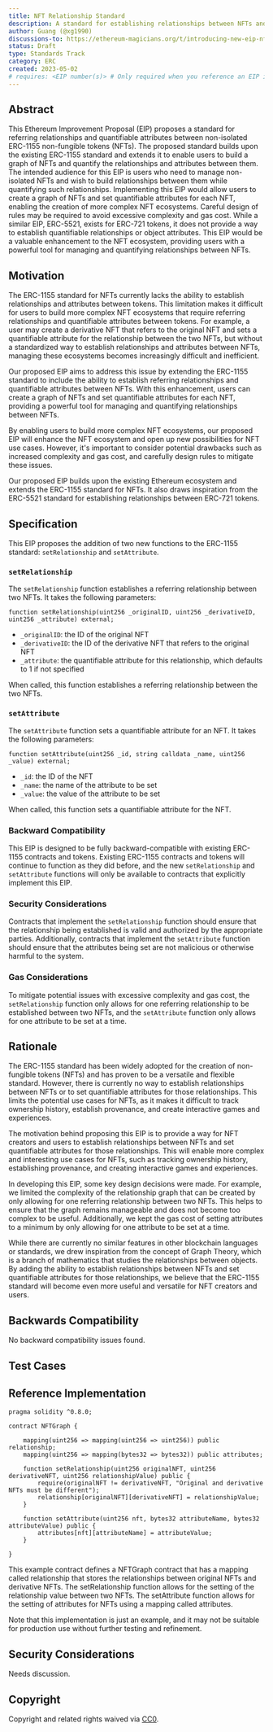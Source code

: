 ```yaml
---
title: NFT Relationship Standard
description: A standard for establishing relationships between NFTs and setting quantifiable attributes for those relationships.
author: Guang (@xg1990)
discussions-to: https://ethereum-magicians.org/t/introducing-new-eip-nft-relationship-standard/14468
status: Draft
type: Standards Track
category: ERC
created: 2023-05-02
# requires: <EIP number(s)> # Only required when you reference an EIP in the `Specification` section. Otherwise, remove this field.
---
```


<!--
  READ EIP-1 (https://eips.ethereum.org/EIPS/eip-1) BEFORE USING THIS TEMPLATE!

  This is the suggested template for new EIPs. After you have filled in the requisite fields, please delete these comments.

  Note that an EIP number will be assigned by an editor. When opening a pull request to submit your EIP, please use an abbreviated title in the filename, `eip-draft_title_abbrev.md`.

  The title should be 44 characters or less. It should not repeat the EIP number in title, irrespective of the category.

  TODO: Remove this comment before submitting
-->

## Abstract

This Ethereum Improvement Proposal (EIP) proposes a standard for referring relationships and quantifiable attributes between non-isolated ERC-1155 non-fungible tokens (NFTs). The proposed standard builds upon the existing ERC-1155 standard and extends it to enable users to build a graph of NFTs and quantify the relationships and attributes between them. The intended audience for this EIP is users who need to manage non-isolated NFTs and wish to build relationships between them while quantifying such relationships. Implementing this EIP would allow users to create a graph of NFTs and set quantifiable attributes for each NFT, enabling the creation of more complex NFT ecosystems. Careful design of rules may be required to avoid excessive complexity and gas cost. While a similar EIP, ERC-5521, exists for ERC-721 tokens, it does not provide a way to establish quantifiable relationships or object attributes. This EIP would be a valuable enhancement to the NFT ecosystem, providing users with a powerful tool for managing and quantifying relationships between NFTs.

<!--
  The Abstract is a multi-sentence (short paragraph) technical summary. This should be a very terse and human-readable version of the specification section. Someone should be able to read only the abstract to get the gist of what this specification does.

  TODO: Remove this comment before submitting
-->

## Motivation

<!--
  This section is optional.

  The motivation section should include a description of any nontrivial problems the EIP solves. It should not describe how the EIP solves those problems, unless it is not immediately obvious. It should not describe why the EIP should be made into a standard, unless it is not immediately obvious.

  With a few exceptions, external links are not allowed. If you feel that a particular resource would demonstrate a compelling case for your EIP, then save it as a printer-friendly PDF, put it in the assets folder, and link to that copy.

  TODO: Remove this comment before submitting
-->
The ERC-1155 standard for NFTs currently lacks the ability to establish relationships and attributes between tokens. This limitation makes it difficult for users to build more complex NFT ecosystems that require referring relationships and quantifiable attributes between tokens. For example, a user may create a derivative NFT that refers to the original NFT and sets a quantifiable attribute for the relationship between the two NFTs, but without a standardized way to establish relationships and attributes between NFTs, managing these ecosystems becomes increasingly difficult and inefficient.

Our proposed EIP aims to address this issue by extending the ERC-1155 standard to include the ability to establish referring relationships and quantifiable attributes between NFTs. With this enhancement, users can create a graph of NFTs and set quantifiable attributes for each NFT, providing a powerful tool for managing and quantifying relationships between NFTs.

By enabling users to build more complex NFT ecosystems, our proposed EIP will enhance the NFT ecosystem and open up new possibilities for NFT use cases. However, it's important to consider potential drawbacks such as increased complexity and gas cost, and carefully design rules to mitigate these issues.

Our proposed EIP builds upon the existing Ethereum ecosystem and extends the ERC-1155 standard for NFTs. It also draws inspiration from the ERC-5521 standard for establishing relationships between ERC-721 tokens.

## Specification

<!--
  The Specification section should describe the syntax and semantics of any new feature. The specification should be detailed enough to allow competing, interoperable implementations for any of the current Ethereum platforms (besu, erigon, ethereumjs, go-ethereum, nethermind, or others).

  It is recommended to follow RFC 2119 and RFC 8170. Do not remove the key word definitions if RFC 2119 and RFC 8170 are followed.

  TODO: Remove this comment before submitting
-->

This EIP proposes the addition of two new functions to the ERC-1155 standard: `setRelationship` and `setAttribute`.

### `setRelationship`

The `setRelationship` function establishes a referring relationship between two NFTs. It takes the following parameters:

```solidity
function setRelationship(uint256 _originalID, uint256 _derivativeID, uint256 _attribute) external;
```

- `_originalID`: the ID of the original NFT
- `_derivativeID`: the ID of the derivative NFT that refers to the original NFT
- `_attribute`: the quantifiable attribute for this relationship, which defaults to 1 if not specified

When called, this function establishes a referring relationship between the two NFTs.

### `setAttribute`

The `setAttribute` function sets a quantifiable attribute for an NFT. It takes the following parameters:

```solidity
function setAttribute(uint256 _id, string calldata _name, uint256 _value) external;
```

- `_id`: the ID of the NFT
- `_name`: the name of the attribute to be set
- `_value`: the value of the attribute to be set

When called, this function sets a quantifiable attribute for the NFT.

### Backward Compatibility

This EIP is designed to be fully backward-compatible with existing ERC-1155 contracts and tokens. Existing ERC-1155 contracts and tokens will continue to function as they did before, and the new `setRelationship` and `setAttribute` functions will only be available to contracts that explicitly implement this EIP.

### Security Considerations

Contracts that implement the `setRelationship` function should ensure that the relationship being established is valid and authorized by the appropriate parties. Additionally, contracts that implement the `setAttribute` function should ensure that the attributes being set are not malicious or otherwise harmful to the system.

### Gas Considerations

To mitigate potential issues with excessive complexity and gas cost, the `setRelationship` function only allows for one referring relationship to be established between two NFTs, and the `setAttribute` function only allows for one attribute to be set at a time.

## Rationale

<!--
  The rationale fleshes out the specification by describing what motivated the design and why particular design decisions were made. It should describe alternate designs that were considered and related work, e.g. how the feature is supported in other languages.

  The current placeholder is acceptable for a draft.

  TODO: Remove this comment before submitting
-->

The ERC-1155 standard has been widely adopted for the creation of non-fungible tokens (NFTs) and has proven to be a versatile and flexible standard. However, there is currently no way to establish relationships between NFTs or to set quantifiable attributes for those relationships. This limits the potential use cases for NFTs, as it makes it difficult to track ownership history, establish provenance, and create interactive games and experiences.

The motivation behind proposing this EIP is to provide a way for NFT creators and users to establish relationships between NFTs and set quantifiable attributes for those relationships. This will enable more complex and interesting use cases for NFTs, such as tracking ownership history, establishing provenance, and creating interactive games and experiences.

In developing this EIP, some key design decisions were made. For example, we limited the complexity of the relationship graph that can be created by only allowing for one referring relationship between two NFTs. This helps to ensure that the graph remains manageable and does not become too complex to be useful. Additionally, we kept the gas cost of setting attributes to a minimum by only allowing for one attribute to be set at a time.

While there are currently no similar features in other blockchain languages or standards, we drew inspiration from the concept of Graph Theory, which is a branch of mathematics that studies the relationships between objects. By adding the ability to establish relationships between NFTs and set quantifiable attributes for those relationships, we believe that the ERC-1155 standard will become even more useful and versatile for NFT creators and users.

## Backwards Compatibility

<!--

  This section is optional.

  All EIPs that introduce backwards incompatibilities must include a section describing these incompatibilities and their severity. The EIP must explain how the author proposes to deal with these incompatibilities. EIP submissions without a sufficient backwards compatibility treatise may be rejected outright.

  The current placeholder is acceptable for a draft.

  TODO: Remove this comment before submitting
-->

No backward compatibility issues found.

## Test Cases

<!--
  This section is optional for non-Core EIPs.

  The Test Cases section should include expected input/output pairs, but may include a succinct set of executable tests. It should not include project build files. No new requirements may be be introduced here (meaning an implementation following only the Specification section should pass all tests here.)
  If the test suite is too large to reasonably be included inline, then consider adding it as one or more files in `../assets/eip-####/`. External links will not be allowed

  TODO: Remove this comment before submitting
-->

## Reference Implementation

<!--
  This section is optional.

  The Reference Implementation section should include a minimal implementation that assists in understanding or implementing this specification. It should not include project build files. The reference implementation is not a replacement for the Specification section, and the proposal should still be understandable without it.
  If the reference implementation is too large to reasonably be included inline, then consider adding it as one or more files in `../assets/eip-####/`. External links will not be allowed.

  TODO: Remove this comment before submitting
-->

```solidity
pragma solidity ^0.8.0;

contract NFTGraph {
    
    mapping(uint256 => mapping(uint256 => uint256)) public relationship;
    mapping(uint256 => mapping(bytes32 => bytes32)) public attributes;

    function setRelationship(uint256 originalNFT, uint256 derivativeNFT, uint256 relationshipValue) public {
        require(originalNFT != derivativeNFT, "Original and derivative NFTs must be different");
        relationship[originalNFT][derivativeNFT] = relationshipValue;
    }
    
    function setAttribute(uint256 nft, bytes32 attributeName, bytes32 attributeValue) public {
        attributes[nft][attributeName] = attributeValue;
    }
    
}
```

This example contract defines a NFTGraph contract that has a mapping called relationship that stores the relationships between original NFTs and derivative NFTs. The setRelationship function allows for the setting of the relationship value between two NFTs. The setAttribute function allows for the setting of attributes for NFTs using a mapping called attributes.

Note that this implementation is just an example, and it may not be suitable for production use without further testing and refinement.

## Security Considerations

<!--
  All EIPs must contain a section that discusses the security implications/considerations relevant to the proposed change. Include information that might be important for security discussions, surfaces risks and can be used throughout the life cycle of the proposal. For example, include security-relevant design decisions, concerns, important discussions, implementation-specific guidance and pitfalls, an outline of threats and risks and how they are being addressed. EIP submissions missing the "Security Considerations" section will be rejected. An EIP cannot proceed to status "Final" without a Security Considerations discussion deemed sufficient by the reviewers.

  The current placeholder is acceptable for a draft.

  TODO: Remove this comment before submitting
-->

Needs discussion.

## Copyright

Copyright and related rights waived via [CC0](../LICENSE.md).
